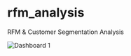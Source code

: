 # rfm_analysis
RFM &amp; Customer Segmentation Analysis


![Dashboard 1](https://github.com/user-attachments/assets/1e8cef1a-fb64-45af-8aaf-d7bc70d8ef7f)
